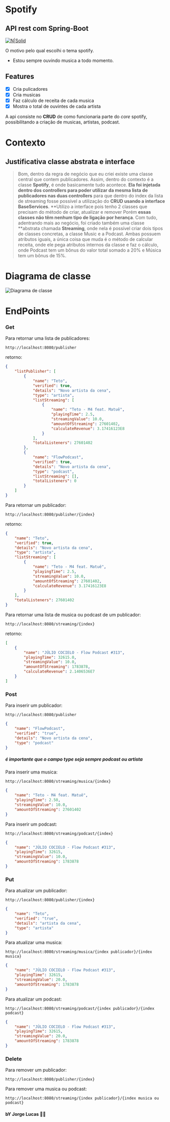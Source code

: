 # Spotify
## API rest com Spring-Boot

[![N|Solid](https://www.scdn.co/i/_global/open-graph-default.png)](https://www.spotify.com/br/)

O motivo pelo qual escolhi o tema spotify.

- Estou sempre ouvindo musica a todo momento.

## Features

- [x] Cria pulicadores
- [x] Cria musicas
- [x] Faz cálculo de receita de cada musica
- [x] Mostra o total de ouvintes de cada artista

A api consiste no **CRUD** de como funcionaria parte do *core* spotify, possibilitando a criação de musicas, artistas, podcast.

# Contexto
## Justificativa classe abstrata e interface
> Bom, dentro da regra de negócio que eu criei existe uma classe central que contem publicadores.
Assim, dentro do contexto é a classe **Spotify**, é onde basicamente tudo acontece.
**Ela foi injetada dentro dos controllers para poder utilizar da mesma lista de publicadores nas duas controllers** para que dentro do index da lista de streaming fosse possível a utilização do **CRUD usando a interface BaseServices**.
**Utilizo a interface pois tenho 2 classes que precisam do método de criar, atualizar e remover
Porém **essas classes não têm nenhum tipo de ligação por herança**.
Com tudo, adentrando mais ao negócio, foi criado também uma classe **abstrata chamada **Streaming**, onde nela é possível criar dois tipos de classes concretas, a classe Music e a Podcast.
Ambas possuem atributos iguais, a única coisa que muda é o método de calcular receita, onde ele pega atributos internos da classe e faz o cálculo, onde Podcast tem um bônus do valor total somado a 20% e Música tem um bônus de 15%.

# Diagrama de classe
![Diagrama de classe](docs/spotify.jpg)

# EndPoints
### Get
Para retornar uma lista de publicadores:
```
http://localhost:8080/publisher
```
retorno:
```json
{
    "listPublisher": [
        {
            "name": "Teto",
            "verified": true,
            "details": "Novo artista da cena",
            "type": "artista",
            "listStreaming": [
                {
                    "name": "Teto - M4 feat. Matuê",
                    "playingTime": 2.5,
                    "streamingValue": 10.0,
                    "amountOfStreaming": 27601402,
                    "calculateRevenue": 3.17416123E8
                }
            ],
            "totalListeners": 27601402
        },
        {
            "name": "FlowPodcast",
            "verified": true,
            "details": "Novo artista da cena",
            "type": "podcast",
            "listStreaming": [],
            "totalListeners": 0
        }
    ]
}
```

Para retornar um publicador:
```
http://localhost:8080/publisher/{index}
```
retorno:
```json
{
    "name": "Teto",
    "verified": true,
    "details": "Novo artista da cena",
    "type": "artista",
    "listStreaming": [
        {
            "name": "Teto - M4 feat. Matuê",
            "playingTime": 2.5,
            "streamingValue": 10.0,
            "amountOfStreaming": 27601402,
            "calculateRevenue": 3.17416123E8
        }
    ],
    "totalListeners": 27601402
}
```

Para retornar uma lista de musica ou podcast de um publicador:
```
http://localhost:8080/streaming/{index}
```
retorno:
```json
[
    {
        "name": "JÚLIO COCIELO - Flow Podcast #313",
        "playingTime": 32615.0,
        "streamingValue": 10.0,
        "amountOfStreaming": 1783878,
        "calculateRevenue": 2.1406536E7
    }
]
```
### Post
Para inserir um publicador:
```
http://localhost:8080/publisher
```
```json
{
    "name": "FlowPodcast",
    "verified": "true",
    "details": "Novo artista da cena",
    "type": "podcast"
}
```
##### é importante que o campo type seja sempre **podcast** ou **artista**
Para inserir uma musica:
```
http://localhost:8080/streaming/musica/{index}
```
```json
{
    "name": "Teto - M4 feat. Matuê",
    "playingTime": 2.50,
    "streamingValue": 10.0,
    "amountOfStreaming": 27601402
}
```
Para inserir um podcast:
```
http://localhost:8080/streaming/podcast/{index}
```
```json
{
    "name": "JÚLIO COCIELO - Flow Podcast #313",
    "playingTime": 32615,
    "streamingValue": 10.0,
    "amountOfStreaming": 1783878
}
```
### Put
Para atualizar um publicador:
```
http://localhost:8080/publisher/{index}
```
```json
{
    "name": "Teto",
    "verified": "true",
    "details": "artista da cena",
    "type": "artista"
}
```
Para atualizar uma musica:
```
http://localhost:8080/streaming/musica/{index publicador}/{index musica}
```
```json
{
    "name": "JÚLIO COCIELO - Flow Podcast #313",
    "playingTime": 32615,
    "streamingValue": 20.0,
    "amountOfStreaming": 1783878
}
```
Para atualizar um podcast:
```
http://localhost:8080/streaming/podcast/{index publicador}/{index podcast}
```
```json
{
    "name": "JÚLIO COCIELO - Flow Podcast #313",
    "playingTime": 32615,
    "streamingValue": 20.0,
    "amountOfStreaming": 1783878
}
```
### Delete
Para remover um publicador:
```
http://localhost:8080/publisher/{index}
```
Para remover uma musica ou podcast:
```
http://localhost:8080/streaming/{index publicador}/{index musica ou podcast}
```

#### bY Jorge Lucas 👨‍💻

